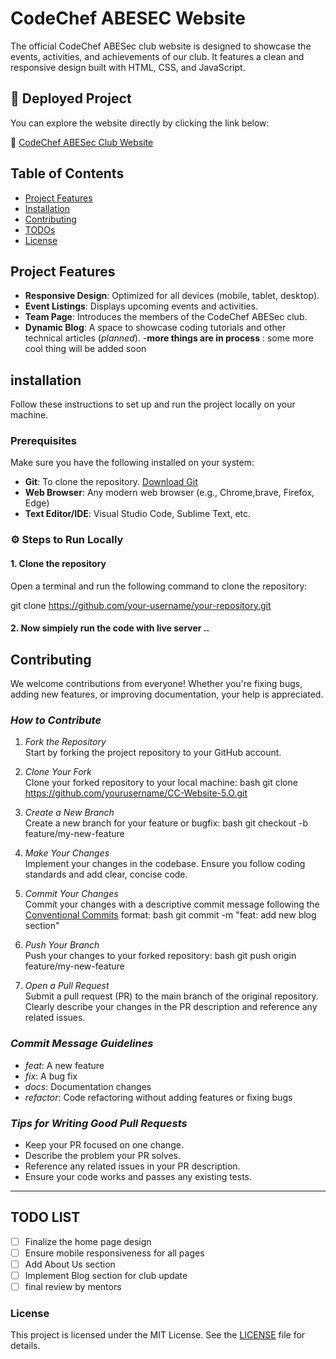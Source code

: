 # CodeChef ABESEC Website

The official CodeChef ABESec club website is designed to showcase the events, activities, and achievements of our club. It features a clean and responsive design built with HTML, CSS, and JavaScript.

## 🚀 Deployed Project
You can explore the website directly by clicking the link below:

🔗 [CodeChef ABESec Club Website](https://codechefabesec.netlify.app/home-1)


## Table of Contents
- [Project Features](#project-features)
- [Installation](#installation)
- [Contributing](#contributing)
- [TODOs](#todo-list)
- [License](#license)

## Project Features
- **Responsive Design**: Optimized for all devices (mobile, tablet, desktop).
- **Event Listings**: Displays upcoming events and activities.
- **Team Page**: Introduces the members of the CodeChef ABESec club.
- **Dynamic Blog**: A space to showcase coding tutorials and other technical articles (*planned*).
-**more things are in process** : some more cool thing will be added soon
  
## installation 

Follow these instructions to set up and run the project locally on your machine.

### Prerequisites

Make sure you have the following installed on your system:

- **Git**: To clone the repository. [Download Git](https://git-scm.com/downloads)
- **Web Browser**: Any modern web browser (e.g., Chrome,brave, Firefox, Edge)
- **Text Editor/IDE**:  Visual Studio Code, Sublime Text, etc.

### ⚙️ Steps to Run Locally

#### 1. Clone the repository

Open a terminal and run the following command to clone the repository:

git clone https://github.com/your-username/your-repository.git

#### 2. Now simpiely run the code with live server ..


## Contributing

We welcome contributions from everyone! Whether you're fixing bugs, adding new features, or improving documentation, your help is appreciated.

### *How to Contribute*

1. *Fork the Repository*  
   Start by forking the project repository to your GitHub account.

2. *Clone Your Fork*  
   Clone your forked repository to your local machine:
   bash
   git clone https://github.com/yourusername/CC-Website-5.O.git
   

3. *Create a New Branch*  
   Create a new branch for your feature or bugfix:
   bash
   git checkout -b feature/my-new-feature
   

4. *Make Your Changes*  
   Implement your changes in the codebase. Ensure you follow coding standards and add clear, concise code.

5. *Commit Your Changes*  
   Commit your changes with a descriptive commit message following the [Conventional Commits](https://www.conventionalcommits.org/en/v1.0.0/) format:
   bash
   git commit -m "feat: add new blog section"
   

6. *Push Your Branch*  
   Push your changes to your forked repository:
   bash
   git push origin feature/my-new-feature
   

7. *Open a Pull Request*  
   Submit a pull request (PR) to the main branch of the original repository. Clearly describe your changes in the PR description and reference any related issues.

### *Commit Message Guidelines*
- *feat*: A new feature
- *fix*: A bug fix
- *docs*: Documentation changes
- *refactor*: Code refactoring without adding features or fixing bugs

### *Tips for Writing Good Pull Requests*
- Keep your PR focused on one change.
- Describe the problem your PR solves.
- Reference any related issues in your PR description.
- Ensure your code works and passes any existing tests.

---
## TODO LIST

- [ ] Finalize the home page design
- [ ] Ensure mobile responsiveness for all pages
- [ ] Add About Us section
- [ ] Implement Blog section for club update
- [ ] final review by mentors
### License

This project is licensed under the MIT License. See the [LICENSE](./LICENSE) file for details.
      

